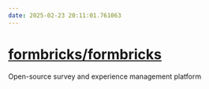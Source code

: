 ```yaml
---
date: 2025-02-23 20:11:01.761063
---
```


# [formbricks/formbricks](https://github.com/formbricks/formbricks)

Open-source survey and experience management platform